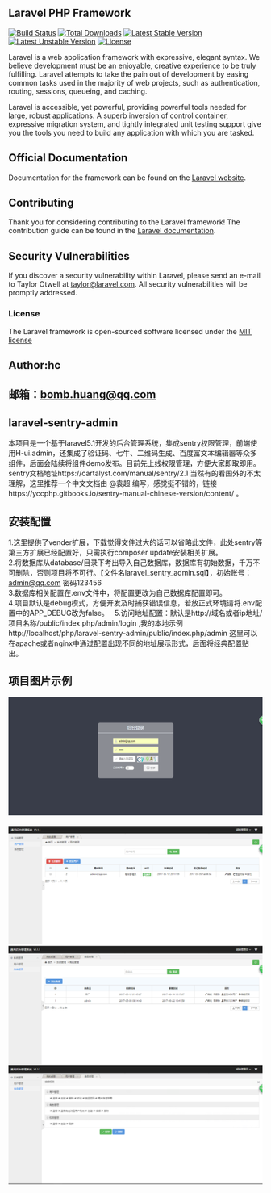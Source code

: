 ## Laravel PHP Framework

[![Build Status](https://travis-ci.org/laravel/framework.svg)](https://travis-ci.org/laravel/framework)
[![Total Downloads](https://poser.pugx.org/laravel/framework/d/total.svg)](https://packagist.org/packages/laravel/framework)
[![Latest Stable Version](https://poser.pugx.org/laravel/framework/v/stable.svg)](https://packagist.org/packages/laravel/framework)
[![Latest Unstable Version](https://poser.pugx.org/laravel/framework/v/unstable.svg)](https://packagist.org/packages/laravel/framework)
[![License](https://poser.pugx.org/laravel/framework/license.svg)](https://packagist.org/packages/laravel/framework)

Laravel is a web application framework with expressive, elegant syntax. We believe development must be an enjoyable, creative experience to be truly fulfilling. Laravel attempts to take the pain out of development by easing common tasks used in the majority of web projects, such as authentication, routing, sessions, queueing, and caching.

Laravel is accessible, yet powerful, providing powerful tools needed for large, robust applications. A superb inversion of control container, expressive migration system, and tightly integrated unit testing support give you the tools you need to build any application with which you are tasked.

## Official Documentation

Documentation for the framework can be found on the [Laravel website](http://laravel.com/docs).

## Contributing

Thank you for considering contributing to the Laravel framework! The contribution guide can be found in the [Laravel documentation](http://laravel.com/docs/contributions).

## Security Vulnerabilities

If you discover a security vulnerability within Laravel, please send an e-mail to Taylor Otwell at taylor@laravel.com. All security vulnerabilities will be promptly addressed.

### License

The Laravel framework is open-sourced software licensed under the [MIT license](http://opensource.org/licenses/MIT)


## Author:hc
## 邮箱：bomb.huang@qq.com 

## laravel-sentry-admin
本项目是一个基于laravel5.1开发的后台管理系统，集成sentry权限管理，前端使用H-ui.admin，还集成了验证码、七牛、二维码生成、百度富文本编辑器等众多组件，后面会陆续将组件demo发布。目前先上线权限管理，方便大家即取即用。sentry文档地址https://cartalyst.com/manual/sentry/2.1 当然有的看国外的不太理解，这里推荐一个中文文档由 @袁超 编写，感觉挺不错的，链接https://yccphp.gitbooks.io/sentry-manual-chinese-version/content/ 。

## 安装配置
1.这里提供了vender扩展，下载觉得文件过大的话可以省略此文件，此处sentry等第三方扩展已经配置好，只需执行composer update安装相关扩展。  
2.将数据库从database/目录下考出导入自己数据库，数据库有初始数据，千万不可删除，否则项目将不可行。【文件名laravel_sentry_admin.sql】，初始账号：admin@qq.com 密码123456  
3.数据库相关配置在.env文件中，将配置更改为自己数据库配置即可。  
4.项目默认是debug模式，方便开发及时捕获错误信息，若放正式环境请将.env配置中的APP_DEBUG改为false。  
5.访问地址配置：默认是http://域名或者ip地址/项目名称/public/index.php/admin/login ,我的本地示例http://localhost/php/laravel-sentry-admin/public/index.php/admin 这里可以在apache或者nginx中通过配置出现不同的地址展示形式，后面将经典配置贴出。

## 项目图片示例
![github](https://raw.githubusercontent.com/ugarden/laravel-sentry-admin/master/public/images/login.png "github")  
![github](https://raw.githubusercontent.com/ugarden/laravel-sentry-admin/master/public/images/user.png "github")  
![github](https://raw.githubusercontent.com/ugarden/laravel-sentry-admin/master/public/images/role.png "github")  
![github](https://raw.githubusercontent.com/ugarden/laravel-sentry-admin/master/public/images/permission.png "github")  
